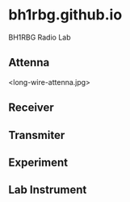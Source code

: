 # bh1rbg.github.io
BH1RBG Radio Lab

## Attenna
<long-wire-attenna.jpg>
## Receiver

## Transmiter

## Experiment

## Lab Instrument
